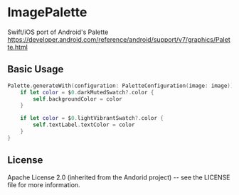 # ImagePalette
Swift/iOS port of Android's Palette https://developer.android.com/reference/android/support/v7/graphics/Palette.html

## Basic Usage

```swift
Palette.generateWith(configuration: PaletteConfiguration(image: image)) {
	if let color = $0.darkMutedSwatch?.color {
		self.backgroundColor = color
	}

	if let color = $0.lightVibrantSwatch?.color {
		self.textLabel.textColor = color
	}
}
```

## License

Apache License 2.0 (inherited from the Andorid project) -- see the LICENSE file for more information.
